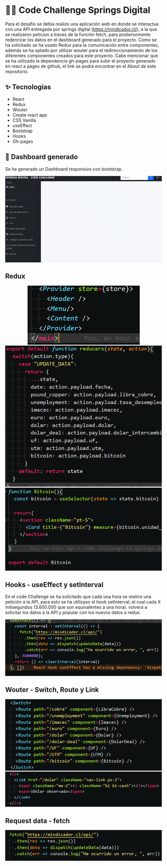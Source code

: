 # 👨‍💻 Code Challenge Springs Digital

Para el desafio se debia realizo una aplicación web en donde se interactua con una API entregada por springs digital (https://mindicador.cl/), a la que se realizaron peticion a traves de la función fetch, para posteriormente redenrizar los datos en el dashboard generado para el proyecto.
Como se ha solicitado se ha usado Redux para la comunicación entre componentes, además se ha optado por utilizar wouter para el redireccionamiento de los diferentes componentes creados para este proyecto.
Cabe mencionar que se ha utilizado la dependencia gh-pages para subir el proyecto generado en react a pages de github, el link se podrá encontrar en el About de este repositorio.

## ✨ Tecnologias
- React 
- Redux
- Wouter
- Create react app
- CSS Vanilla
- useEffect
- Bootstrap
- Hooks
- Gh-pages

## 🦾 Dashboard generado
Se ha generado un Dashboard responsivo con bootstrap.
<div align="center">
<img src="./doc/chrome-capture.gif" />
</div>

## Redux

<div align="center">
<img src="./doc/Provider.png" />
</div>

<div align="center">
<img src="./doc/reducers.png" />
</div>

<div align="center">
<img src="./doc/useSelector.png" />
</div>

## Hooks - useEffect y setInterval

En el code Challenge se ha solicitado que cada una hora se realice una petición a la API, para esto se ha utilizaso el hook setInterval, el cual cada X milisegundos (3.600.000 que son equivalentes a una hora). volverá a solicitar los datos a la API y popular con los nuevos datos a redux.
<div align="center">
<img src="./doc/setInterval.png" />
</div>


## Wouter - Switch, Route y Link

<div align="center">
<img src="./doc/Switch and Route.png" />
</div>

<div align="center">
<img src="./doc/Link.png" />
</div>

## Request data - fetch

<div align="center">
<img src="./doc/request data.png" />
</div>
